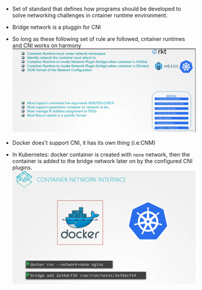 - Set of standard that defines how programs should be developed to solve networking challenges in cntainer runtime environment. 
- Bridge network is a pluggin for CNI 
- So long as these following set of rule are followed, cntainer runtimes and CNI works on harmony
![](../../../img/Pasted%20image%2020250522220736.png)

- Docker does't support CNI, it has its own thing (i.e:CNM)
- In Kubernetes: docker container is created with `none` network, then the container is added to the bridge network later on by the configured CNI plugins. 
![](../../../img/Pasted%20image%2020250522221251.png)
